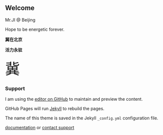 ## Welcome

Mr.JI @ Beijing

Hope to be energetic forever.

**冀在北京**

**活力永驻**

<font size=20>冀</font> 


### Support

I am using the [editor on GitHub](https://github.com/pygcjzy/test180823/edit/master/index.md) to maintain and preview the content.

GitHub Pages will run [Jekyll](https://jekyllrb.com/) to rebuild the pages.

The name of this theme is saved in the Jekyll `_config.yml` configuration file.

 [documentation](https://help.github.com/categories/github-pages-basics/) or [contact support](https://github.com/contact) 
